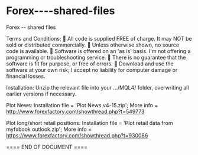 # Forex----shared-files
Forex -- shared files

Terms and Conditions:
 All code is supplied FREE of charge. It may NOT be sold or distributed commercially. 
 Unless otherwise shown, no source code is available.
 Software is offered on an 'as is' basis. I'm not offering a programming or troubleshooting service.
 There is no guarantee that the software is fit for purpose, or free of errors. 
 Download and use the software at your own risk; I accept no liability for computer damage or financial losses.

Installation:
Unzip the relevant file into your .../MQL4/ folder, overwriting all earlier versions if necessary.

Plot News: 
Installation file = 'Plot News v4-15.zip'; 
More info = http://www.forexfactory.com/showthread.php?t=549773

Plot long/short retail positions: 
Installation file = 'Plot retail data from myfxbook outlook.zip'; 
More info = https://www.forexfactory.com/showthread.php?t=930086


==== END OF DOCUMENT ====

